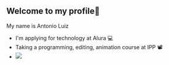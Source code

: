## Welcome to my profile🤍

My name is Antonio Luiz

- I'm applying for technology at Alura 💻
- Taking a programming, editing, animation course at IPP 📽️
- 
  ![](https://media1.tenor.com/m/CGa5Z3FGnNkAAAAC/kenma-kozume.gif)
